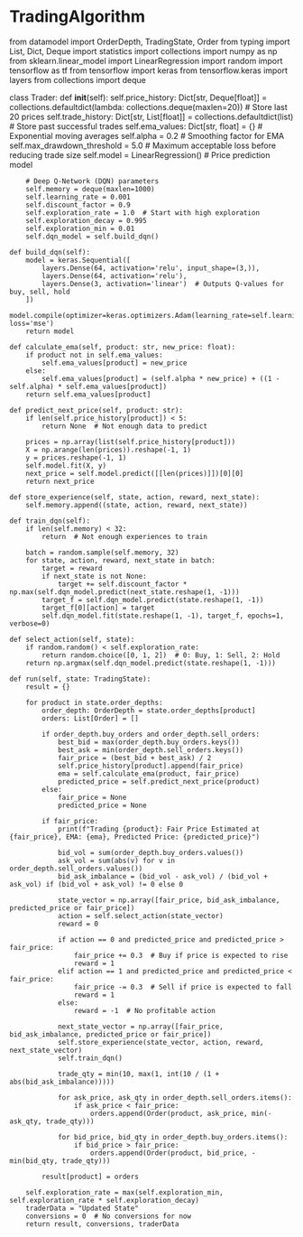 # TradingAlgorithm

from datamodel import OrderDepth, TradingState, Order
from typing import List, Dict, Deque
import statistics
import collections
import numpy as np
from sklearn.linear_model import LinearRegression
import random
import tensorflow as tf
from tensorflow import keras
from tensorflow.keras import layers
from collections import deque

class Trader:
    def __init__(self):
        self.price_history: Dict[str, Deque[float]] = collections.defaultdict(lambda: collections.deque(maxlen=20))  # Store last 20 prices
        self.trade_history: Dict[str, List[float]] = collections.defaultdict(list)  # Store past successful trades
        self.ema_values: Dict[str, float] = {}  # Exponential moving averages
        self.alpha = 0.2  # Smoothing factor for EMA
        self.max_drawdown_threshold = 5.0  # Maximum acceptable loss before reducing trade size
        self.model = LinearRegression()  # Price prediction model
        
        # Deep Q-Network (DQN) parameters
        self.memory = deque(maxlen=1000)
        self.learning_rate = 0.001
        self.discount_factor = 0.9
        self.exploration_rate = 1.0  # Start with high exploration
        self.exploration_decay = 0.995
        self.exploration_min = 0.01
        self.dqn_model = self.build_dqn()
    
    def build_dqn(self):
        model = keras.Sequential([
            layers.Dense(64, activation='relu', input_shape=(3,)),
            layers.Dense(64, activation='relu'),
            layers.Dense(3, activation='linear')  # Outputs Q-values for buy, sell, hold
        ])
        model.compile(optimizer=keras.optimizers.Adam(learning_rate=self.learning_rate), loss='mse')
        return model
    
    def calculate_ema(self, product: str, new_price: float):
        if product not in self.ema_values:
            self.ema_values[product] = new_price
        else:
            self.ema_values[product] = (self.alpha * new_price) + ((1 - self.alpha) * self.ema_values[product])
        return self.ema_values[product]
    
    def predict_next_price(self, product: str):
        if len(self.price_history[product]) < 5:
            return None  # Not enough data to predict
        
        prices = np.array(list(self.price_history[product]))
        X = np.arange(len(prices)).reshape(-1, 1)
        y = prices.reshape(-1, 1)
        self.model.fit(X, y)
        next_price = self.model.predict([[len(prices)]])[0][0]
        return next_price
    
    def store_experience(self, state, action, reward, next_state):
        self.memory.append((state, action, reward, next_state))
    
    def train_dqn(self):
        if len(self.memory) < 32:
            return  # Not enough experiences to train
        
        batch = random.sample(self.memory, 32)
        for state, action, reward, next_state in batch:
            target = reward
            if next_state is not None:
                target += self.discount_factor * np.max(self.dqn_model.predict(next_state.reshape(1, -1)))
            target_f = self.dqn_model.predict(state.reshape(1, -1))
            target_f[0][action] = target
            self.dqn_model.fit(state.reshape(1, -1), target_f, epochs=1, verbose=0)
    
    def select_action(self, state):
        if random.random() < self.exploration_rate:
            return random.choice([0, 1, 2])  # 0: Buy, 1: Sell, 2: Hold
        return np.argmax(self.dqn_model.predict(state.reshape(1, -1)))
    
    def run(self, state: TradingState):
        result = {}
        
        for product in state.order_depths:
            order_depth: OrderDepth = state.order_depths[product]
            orders: List[Order] = []
            
            if order_depth.buy_orders and order_depth.sell_orders:
                best_bid = max(order_depth.buy_orders.keys())
                best_ask = min(order_depth.sell_orders.keys())
                fair_price = (best_bid + best_ask) / 2
                self.price_history[product].append(fair_price)
                ema = self.calculate_ema(product, fair_price)
                predicted_price = self.predict_next_price(product)
            else:
                fair_price = None
                predicted_price = None
            
            if fair_price:
                print(f"Trading {product}: Fair Price Estimated at {fair_price}, EMA: {ema}, Predicted Price: {predicted_price}")
                
                bid_vol = sum(order_depth.buy_orders.values())
                ask_vol = sum(abs(v) for v in order_depth.sell_orders.values())
                bid_ask_imbalance = (bid_vol - ask_vol) / (bid_vol + ask_vol) if (bid_vol + ask_vol) != 0 else 0
                
                state_vector = np.array([fair_price, bid_ask_imbalance, predicted_price or fair_price])
                action = self.select_action(state_vector)
                reward = 0
                
                if action == 0 and predicted_price and predicted_price > fair_price:
                    fair_price += 0.3  # Buy if price is expected to rise
                    reward = 1
                elif action == 1 and predicted_price and predicted_price < fair_price:
                    fair_price -= 0.3  # Sell if price is expected to fall
                    reward = 1
                else:
                    reward = -1  # No profitable action
                
                next_state_vector = np.array([fair_price, bid_ask_imbalance, predicted_price or fair_price])
                self.store_experience(state_vector, action, reward, next_state_vector)
                self.train_dqn()
                
                trade_qty = min(10, max(1, int(10 / (1 + abs(bid_ask_imbalance)))))
                
                for ask_price, ask_qty in order_depth.sell_orders.items():
                    if ask_price < fair_price:
                        orders.append(Order(product, ask_price, min(-ask_qty, trade_qty)))
                
                for bid_price, bid_qty in order_depth.buy_orders.items():
                    if bid_price > fair_price:
                        orders.append(Order(product, bid_price, -min(bid_qty, trade_qty)))
                
            result[product] = orders
        
        self.exploration_rate = max(self.exploration_min, self.exploration_rate * self.exploration_decay)
        traderData = "Updated State"
        conversions = 0  # No conversions for now
        return result, conversions, traderData
